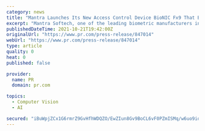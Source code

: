 ```yaml
---
category: news
title: "Mantra Launches Its New Access Control Device BioNIC Fx9 That Blends Face Recognition and Fingerprint Scanning Technology"
excerpt: "Mantra Softech, one of the leading biometric manufacturers in India, added BioNIC Fx9 to their wide range of access control devices. The new BioNIC Fx9 is"
publishedDateTime: 2021-10-21T19:42:00Z
originalUrl: "https://www.pr.com/press-release/847014"
webUrl: "https://www.pr.com/press-release/847014"
type: article
quality: 0
heat: 0
published: false

provider:
  name: PR
  domain: pr.com

topics:
  - Computer Vision
  - AI

secured: "iBuWpjZCx1G6rmrZ9GvHfhWDQZO/EwZIun8Gv9BoCL6vF0PZmISMq/w6uo9idwmFHEvzyyaPlrN3t1pf6R9upxGj/nKRmgSA436IsJ4ySurgbgPRCZf/LIuOqFkDXT0DmtMVJoo2tQfb2Xs9hy/sQDBi4qpjyA0zzHAukfnlHBKfvr+DIPy6+f/bgX6wWEvlAMghLBcMLwwJCduMApmEglIRb/1vEnATrpIIzv65MQ6YHkAdQ+IFus/Su6elhTHMvMH/ou6z+O8Wj5xaG0JtkJ8ZkY+KcuYssto9Rvi6VDHhErI8mIvS/hjk6fytn8ACMxktqAVQmNH4lg5Ds2vrYHjpGBoUPlB+oCh66mlGkbA=;OI71XG6BQC6LTJF8GMR0RA=="
---
```


